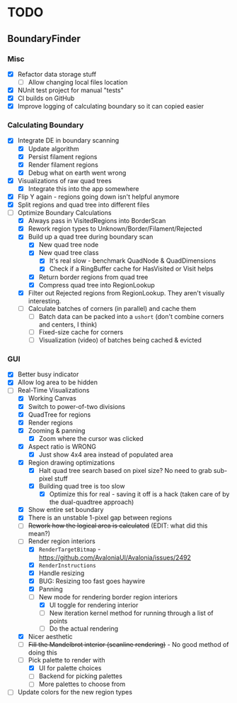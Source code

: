 # TODO

## BoundaryFinder

### Misc

- [x] Refactor data storage stuff
  - [ ] Allow changing local files location
- [x] NUnit test project for manual "tests"
- [x] CI builds on GitHub
- [x] Improve logging of calculating boundary so it can copied easier

### Calculating Boundary

- [x] Integrate DE in boundary scanning
  - [x] Update algorithm
  - [x] Persist filament regions
  - [x] Render filament regions
  - [x] Debug what on earth went wrong
- [x] Visualizations of raw quad trees
  - [x] Integrate this into the app somewhere
- [x] Flip Y again - regions going down isn't helpful anymore
- [x] Split regions and quad tree into different files
- [ ] Optimize Boundary Calculations
  - [x] Always pass in VisitedRegions into BorderScan
  - [x] Rework region types to Unknown/Border/Filament/Rejected
  - [x] Build up a quad tree during boundary scan
    - [x] New quad tree node
    - [x] New quad tree class
      - [x] It's real slow - benchmark QuadNode & QuadDimensions
      - [x] Check if a RingBuffer cache for HasVisited or Visit helps
    - [x] Return border regions from quad tree
    - [x] Compress quad tree into RegionLookup
  - [x] Filter out Rejected regions from RegionLookup. They aren't visually interesting.
  - [ ] Calculate batches of corners (in parallel) and cache them
    - [ ] Batch data can be packed into a `ushort` (don't combine corners and centers, I think)
    - [ ] Fixed-size cache for corners
    - [ ] Visualization (video) of batches being cached & evicted

### GUI

- [x] Better busy indicator
- [x] Allow log area to be hidden
- [ ] Real-Time Visualizations
  - [x] Working Canvas
  - [x] Switch to power-of-two divisions
  - [x] QuadTree for regions
  - [x] Render regions
  - [x] Zooming & panning
    - [x] Zoom where the cursor was clicked
  - [x] Aspect ratio is WRONG
    - [x] Just show 4x4 area instead of populated area
  - [x] Region drawing optimizations
    - [x] Halt quad tree search based on pixel size? No need to grab sub-pixel stuff
    - [x] Building quad tree is too slow
      - [x] Optimize this for real - saving it off is a hack (taken care of by the dual-quadtree approach)
  - [x] Show entire set boundary
  - [x] There is an unstable 1-pixel gap between regions
  - [ ] ~~Rework how the logical area is calculated~~ (EDIT: what did this mean?)
  - [ ] Render region interiors
    - [x] `RenderTargetBitmap` - https://github.com/AvaloniaUI/Avalonia/issues/2492
    - [x] `RenderInstructions`
    - [x] Handle resizing
    - [x] BUG: Resizing too fast goes haywire
    - [x] Panning
    - [ ] New mode for rendering border region interiors
      - [x] UI toggle for rendering interior
      - [ ] New iteration kernel method for running through a list of points
      - [ ] Do the actual rendering
  - [x] Nicer aesthetic
  - [ ] ~~Fill the Mandelbrot interior (scanline rendering)~~ - No good method of doing this
  - [ ] Pick palette to render with
    - [x] UI for palette choices
    - [ ] Backend for picking palettes
    - [ ] More palettes to choose from
- [ ] Update colors for the new region types
